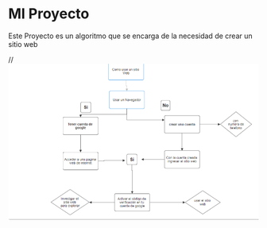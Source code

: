 # MI Proyecto
Este Proyecto es un algoritmo que se encarga de la necesidad de crear un sitio web

//
![alt text](<Captura de pantalla 2024-03-15 182652.png>)
